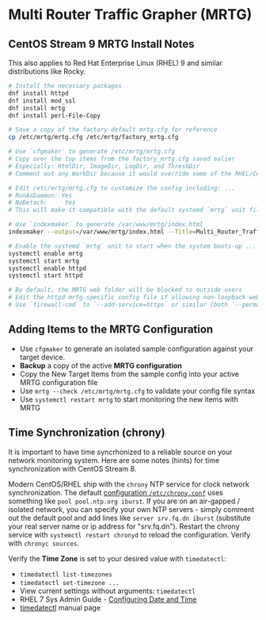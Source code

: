 # Multi Router Traffic Grapher (MRTG)

## CentOS Stream 9 MRTG Install Notes

This also applies to Red Hat Enterprise Linux (RHEL) 9 and similar distributions like Rocky.

```bash
# Install the necessary packages
dnf install httpd
dnf install mod_ssl
dnf install mrtg
dnf install perl-File-Copy

# Save a copy of the factory default mrtg.cfg for reference
cp /etc/mrtg/mrtg.cfg /etc/mrtg/factory_mrtg.cfg

# Use `cfgmaker` to generate /etc/mrtg/mrtg.cfg
# Copy over the top items from the factory_mrtg.cfg saved ealier
# Especially: HtmlDir, ImageDir, LogDir, and ThreshDir
# Comment out any WorkDir because it would override some of the RHEL/CentOS MRTG paths

# Edit /etc/mrtg/mrtg.cfg to customize the config including: ...
# RunAsDaemon: Yes
# NoDetach:     Yes
# This will make it compatible with the default systemd `mrtg` unit file

# Use `indexmaker` to generate /var/www/mrtg/index.html
indexmaker --output=/var/www/mrtg/index.html --Title=Multi_Router_Traffic_Grapher /etc/mrtg/mrtg.cfg

# Enable the systemd `mrtg` unit to start when the system boots-up ... and start it now
systemctl enable mrtg
systemctl start mrtg
systemctl enable httpd
systemctl start httpd

# By default, the MRTG web folder will be blocked to outside users
# Edit the httpd mrtg-specific config file if allowing non-loopback web access
# Use `firewall-cmd` to `--add-service=https` or similar (both `--permanent` and runtime)
```

## Adding Items to the MRTG Configuration

* Use `cfgmaker` to generate an isolated sample configuration against your target device.
* **Backup** a copy of the active **MRTG configuration**
* Copy the New Target Items from the sample config into your active MRTG configuration file
* Use `mrtg --check /etc/mrtg/mrtg.cfg` to validate your config file syntax
* Use `systemctl restart mrtg` to start monitoring the new items with MRTG

## Time Synchronization (chrony)

It is important to have time syncrhonized to a reliable source on your network monitoring system.
Here are some notes (hints) for time synchronization with CentOS Stream 8.

Modern CentOS/RHEL ship with the `chrony` NTP service for clock network synchronization.
The default [configuration `/etc/chrony.conf`][1] uses something like `pool pool.ntp.org iburst`.
If you are on an air-gapped / isolated network, you can specify your own NTP servers - 
simply comment out the default pool and add lines like `server srv.fq.dn iburst`
(substitute your real server name or ip address for "srv.fq.dn").
Restart the chrony service with `systemctl restart chronyd` to reload the configuration.
Verify with `chronyc sources`.

Verify the **Time Zone** is set to your desired value with `timedatectl`:
* `timedatectl list-timezones`
* `timedatectl set-timezone ...`
* View current settings without arguments: `timedatectl`
* RHEL 7 Sys Admin Guide - [Configuring Date and Time][2]
* [timedatectl][3] manual page

[1]: https://www.redhat.com/sysadmin/chrony-time-services-linux
[2]: https://access.redhat.com/documentation/en-us/red_hat_enterprise_linux/7/html/system_administrators_guide/chap-configuring_the_date_and_time
[3]: https://www.freedesktop.org/software/systemd/man/latest/timedatectl.html
